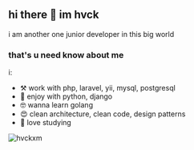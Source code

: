 ## hi there 👋 im hvck
i am another one junior developer in this big world

<!--
**hvckxm/hvckxm** is a ✨ _special_ ✨ repository because its `README.md` (this file) appears on your GitHub profile.

Here are some ideas to get you started:

- 🔭 I’m currently working on ...
- 🌱 I’m currently learning ...
- 👯 I’m looking to collaborate on ...
- 🤔 I’m looking for help with ...
- 💬 Ask me about ...
- 📫 How to reach me: ...
- 😄 Pronouns: ...
- ⚡ Fun fact: ...
-->
### that's u need know about me
i:
- ⚒   work with php, laravel, yii, mysql, postgresql
- 🌚  enjoy with python, django
- 🤓  wanna learn golang
- 😍  clean architecture, clean code, design patterns
- 🥰  love studying



![hvckxm](https://github-readme-stats.vercel.app/api/top-langs/?username=hvckxm&layout=compact&theme=dark)







